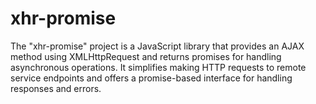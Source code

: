 # xhr-promise
The "xhr-promise" project is a JavaScript library that provides an AJAX method using XMLHttpRequest and returns promises for handling asynchronous operations. It simplifies making HTTP requests to remote service endpoints and offers a promise-based interface for handling responses and errors.

